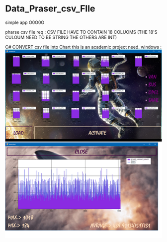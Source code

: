# Data_Praser_csv_FIle
simple app 
 O0O0O
 
 pharse csv file 
        req : CSV FILE HAVE TO CONTAIN 18 COLUOMS (THE 18'S CULOUM NEED TO BE STRING THE OTHERS ARE INT)
        
C# CONVERT csv file into Chart 
this is an academic project need.
windows :
![alt text](https://github.com/louksky/Data_Praser_csv_FIle/blob/master/Untitlsed.png)
![alt text](https://github.com/louksky/Data_Praser_csv_FIle/blob/master/Untitlessd.png)

